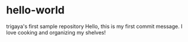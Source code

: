 # hello-world
trigaya's first sample repository
Hello, this is my first commit message. I love cooking and organizing my shelves! 
